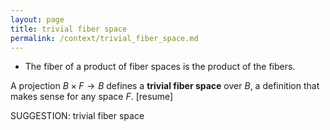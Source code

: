 ```yaml
---
layout: page
title: trivial fiber space
permalink: /context/trivial_fiber_space.md
---
```

-  The fiber of a product of fiber spaces is the product of the fibers.

A projection $B \times F \to B$ defines a **trivial fiber space** over $B$, a definition that makes sense for any space $F$.
[resume]

SUGGESTION: trivial fiber space